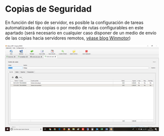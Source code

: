 # Copias de Seguridad

En función del tipo de servidor, es posible la configuración de tareas automatizadas de copias o por medio de rutas configurables en este apartado \(será necesario en cualquier caso disponer de un medio de envío de las copias hacia servidores remotos, [véase blog Winmotor](https://winmotor402721779.wordpress.com/2020/04/07/informacion-importante-copias-de-seguridad/)\)

![](../../../.gitbook/assets/image%20%28168%29.png)

